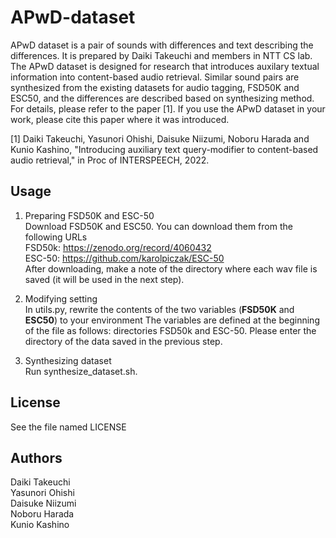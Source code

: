 # APwD-dataset
APwD dataset is a pair of sounds with differences and text describing the differences. 
It is prepared by Daiki Takeuchi and members in NTT CS lab.
The APwD dataset is designed for research that introduces auxilary textual information into content-based audio retrieval.
Similar sound pairs are synthesized from the existing datasets for audio tagging, FSD50K and ESC50, and the differences are described based on synthesizing method.
For details, please refer to the paper [1].
If you use the APwD dataset in your work, please cite this paper where it was introduced.


[1] Daiki Takeuchi, Yasunori Ohishi, Daisuke Niizumi, Noboru Harada and Kunio Kashino, "Introducing auxiliary text query-modifier to content-based audio retrieval," in Proc of INTERSPEECH, 2022.

<!-- ```
@inproceedings{niizumi2022composing,
    title       = {Introducing auxiliary text query-modifier to content-based audio retrieval},
    author      = {Daiki Takeuchi and Yasunori Ohishi and Daisuke Niizumi and Noboru Harada and Kunio Kashino},
    booktitle   = {2022 INTERSPEECH},
    year        = {2022},
}
``` -->
<!-- Paper URL: https://arxiv.org/hogehogefugafufa -->

## Usage
1. Preparing FSD50K and ESC-50 <br>
Download FSD50K and ESC50. You can download them from the following URLs<br>
FSD50k: https://zenodo.org/record/4060432 <br>
ESC-50: https://github.com/karolpiczak/ESC-50 <br>
After downloading, make a note of the directory where each wav file is saved (it will be used in the next step).

1. Modifying setting <br>
In utils.py, rewrite the contents of the two variables (**FSD50K** and **ESC50**) to your environment
The variables are defined at the beginning of the file as follows: directories FSD50k and ESC-50.
Please enter the directory of the data saved in the previous step.

1. Synthesizing dataset <br>
Run synthesize_dataset.sh.

## License
See the file named LICENSE

## Authors
Daiki Takeuchi <br>
Yasunori Ohishi <br>
Daisuke Niizumi <br>
Noboru Harada <br>
Kunio Kashino <br>
